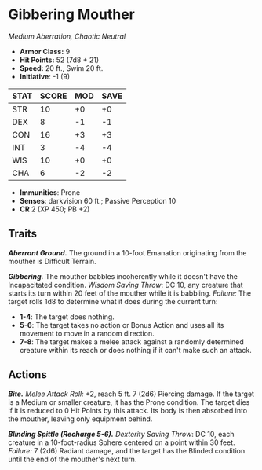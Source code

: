 # Gibbering Mouther

*Medium Aberration, Chaotic Neutral*

- **Armor Class:** 9
- **Hit Points:** 52 (7d8 + 21)
- **Speed:** 20 ft., Swim 20 ft.
- **Initiative**: -1 (9)

|STAT|SCORE|MOD|SAVE|
| --- | --- | --- | ---- |
| STR | 10 | +0 | +0 |
| DEX | 8 | -1 | -1 |
| CON | 16 | +3 | +3 |
| INT | 3 | -4 | -4 |
| WIS | 10 | +0 | +0 |
| CHA | 6 | -2 | -2 |

- **Immunities**: Prone
- **Senses**: darkvision 60 ft.; Passive Perception 10
- **CR** 2 (XP 450; PB +2)

## Traits

***Aberrant Ground.*** The ground in a 10-foot Emanation originating from the mouther is Difficult Terrain.

***Gibbering.*** The mouther babbles incoherently while it doesn't have the Incapacitated condition. *Wisdom Saving Throw*: DC 10, any creature that starts its turn within 20 feet of the mouther while it is babbling. *Failure:*  The target rolls 1d8 to determine what it does during the current turn:


- **1-4**: The target does nothing.
- **5-6**: The target takes no action or Bonus Action and uses all its movement to move in a random direction.
- **7-8**: The target makes a melee attack against a randomly determined creature within its reach or does nothing if it can't make such an attack.


## Actions

***Bite.*** *Melee Attack Roll:* +2, reach 5 ft. 7 (2d6) Piercing damage. If the target is a Medium or smaller creature, it has the Prone condition. The target dies if it is reduced to 0 Hit Points by this attack. Its body is then absorbed into the mouther, leaving only equipment behind.

***Blinding Spittle (Recharge 5-6).*** *Dexterity Saving Throw*: DC 10, each creature in a 10-foot-radius Sphere centered on a point within 30 feet. *Failure:*  7 (2d6) Radiant damage, and the target has the Blinded condition until the end of the mouther's next turn.

